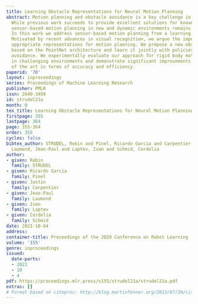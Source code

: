 ```yaml
---
title: Learning Obstacle Representations for Neural Motion Planning
abstract: Motion planning and obstacle avoidance is a key challenge in robotics applications.
  While previous work succeeds to provide excellent solutions for known environments,
  sensor-based motion planning in new and dynamic environments remains to be  difficult.
  In this work we address sensor-based motion planning from a learning perspective.
  Motivated by recent advances in visual recognition, we argue the importance of learning
  appropriate representations for motion planning. We propose a new obstacle representation
  based on the PointNet architecture and learn it jointly with policies for obstacle
  avoidance. We experimentally evaluate our approach for rigid body motion planning
  in challenging environments and demonstrate significant improvements of the state
  of the art in terms of accuracy and efficiency.
paperid: '70'
layout: inproceedings
series: Proceedings of Machine Learning Research
publisher: PMLR
issn: 2640-3498
id: strudel21a
month: 0
tex_title: Learning Obstacle Representations for Neural Motion Planning
firstpage: 355
lastpage: 364
page: 355-364
order: 355
cycles: false
bibtex_author: STRUDEL, Robin and Pinel, Ricardo Garcia and Carpentier, Justin and
  Laumond, Jean-Paul and Laptev, Ivan and Schmid, Cordelia
author:
- given: Robin
  family: STRUDEL
- given: Ricardo Garcia
  family: Pinel
- given: Justin
  family: Carpentier
- given: Jean-Paul
  family: Laumond
- given: Ivan
  family: Laptev
- given: Cordelia
  family: Schmid
date: 2021-10-04
address:
container-title: Proceedings of the 2020 Conference on Robot Learning
volume: '155'
genre: inproceedings
issued:
  date-parts:
  - 2021
  - 10
  - 4
pdf: https://proceedings.mlr.press/v155/strudel21a/strudel21a.pdf
extras: []
# Format based on citeproc: http://blog.martinfenner.org/2013/07/30/citeproc-yaml-for-bibliographies/
---
```

